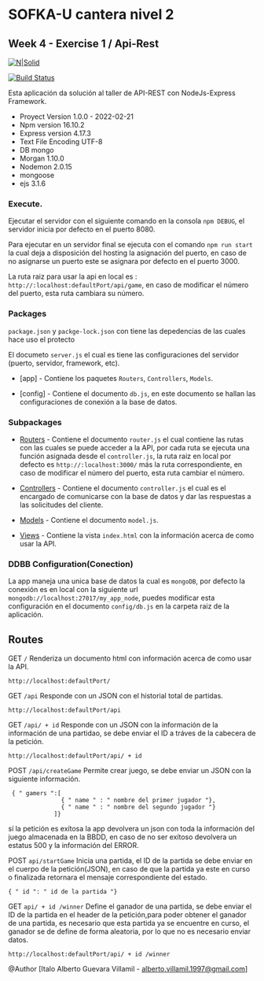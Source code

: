 # SOFKA-U cantera nivel 2

## Week 4 - Exercise 1 / Api-Rest

[![N|Solid](https://miro.medium.com/max/365/1*Jr3NFSKTfQWRUyjblBSKeg.png)](https://expressjs.com/es/)

[![Build Status](https://travis-ci.org/joemccann/dillinger.svg?branch=master)](https://github.com/ing-italog?tab=repositories)

Esta  aplicación da solución al taller de API-REST con NodeJs-Express Framework.
- Proyect Version  1.0.0 - 2022-02-21
- Npm version 16.10.2
- Express version 4.17.3
- Text File Encoding UTF-8
- DB mongo
- Morgan  1.10.0
- Nodemon 2.0.15
- mongoose
- ejs  3.1.6

### Execute.

Ejecutar el servidor con el siguiente comando en la consola `npm DEBUG`, el servidor inicia por defecto en el puerto 8080.

Para ejecutar en un servidor final se ejecuta con el comando `npm run start` la cual deja a disposición del hosting la asignación del puerto, en caso de no asignarse un puerto este se asignara por defecto en el puerto 3000.

La ruta raiz para usar la api en local es : `http://:localhost:defaultPort/api/game`, en caso de modificar el número del puerto, esta ruta cambiara su número.

### Packages

`package.json` y `packge-lock.json` con tiene las depedencias de las cuales hace uso el protecto

El documeto `server.js` el cual es tiene las configuraciones del servidor (puerto, servidor, framework, etc).

- [app] - Contiene los paquetes `Routers`, `Controllers`, `Models`.

- [config] - Contiene el documento `db.js`, en este documento se hallan las configuraciones de conexión a la base de datos.



### Subpackages

- [Routers]() - Contiene el documento `router.js` el cual contiene las rutas con las cuales se puede acceder a la API, por cada ruta se ejecuta una función asignada desde el `controller.js`, la ruta raiz en local por defecto es `http://:localhost:3000/` más la ruta correspondiente, en caso de modificar el número del puerto, esta ruta cambiar el número.

- [Controllers]()  - Contiene el documento `controller.js` el cual es el encargado de comunicarse con la base de datos y dar las respuestas a las solicitudes del cliente.

- [Models]() - Contiene el documento `model.js`.

- [Views]() - Contiene la vista `index.html` con la información acerca de como usar la API.


### DDBB Configuration(Conection)

La app maneja una unica base de datos la cual es `mongoDB`, por defecto la conexión es en local con la siguiente url `mongodb://localhost:27017/my_app_node`, puedes modificar esta configuración en el documento `config/db.js` en la carpeta raiz de la aplicación.

## Routes

GET `/` Renderiza un documento html con información acerca de como usar la API.
```
http://localhost:defaultPort/
```

GET `/api` Responde con un JSON con el historial total de partidas.
```
http://localhost:defaultPort/api
```

GET `/api/ + id` Responde con un JSON con la información de la información de una partidao, se debe enviar el ID a tráves de la cabecera de la petición.
```
http://localhost:defaultPort/api/ + id 
```

POST `/api/createGame` Permite crear juego, se debe enviar un JSON con la siguiente información.
```
 { " gamers ":[
               { " name " : " nombre del primer jugador "},
               { " name " : " nombre del segundo jugador "}
             ]}
```

sí la petición es exítosa la app devolvera un json con toda la información del juego almacenada en la BBDD, en caso de no ser exítoso devolvera un estatus 500 y la información del ERROR.
 
POST `api/startGame` Inicia una partida, el ID de la partida se debe enviar en el cuerpo de la petición(JSON), en caso de que la partida ya este en curso o finalizada retornara el mensaje correspondiente del estado.
```
{ " id ": " id de la partida "}
```

GET `api/ + id /winner` Define el ganador de una partida, se debe enviar el ID de la partida en el header de la petición,para poder obtener el ganador de una partida, es necesario que esta partida ya se encuentre en curso, el ganador se de define de forma aleatoria, por lo que no es necesario enviar datos.
```
http://localhost:defaultPort/api/ + id /winner
```

@Author [Italo Alberto Guevara Villamil - alberto.villamil.1997@gmail.com]